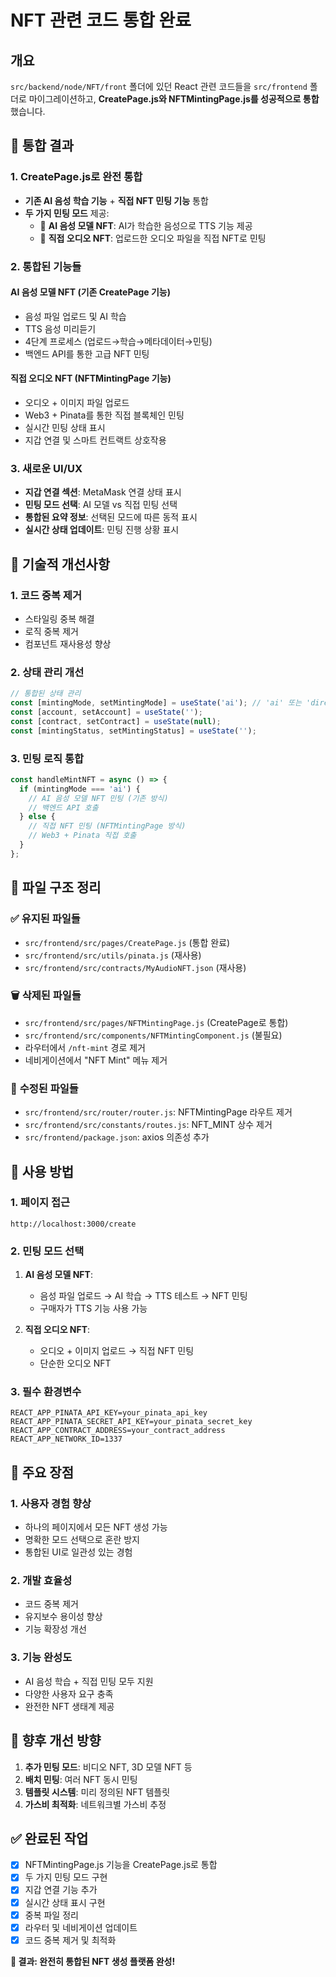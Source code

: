 # NFT 관련 코드 통합 완료

## 개요
`src/backend/node/NFT/front` 폴더에 있던 React 관련 코드들을 `src/frontend` 폴더로 마이그레이션하고, **CreatePage.js와 NFTMintingPage.js를 성공적으로 통합**했습니다.

## 🎯 통합 결과

### 1. **CreatePage.js로 완전 통합**
- **기존 AI 음성 학습 기능** + **직접 NFT 민팅 기능** 통합
- **두 가지 민팅 모드** 제공:
  - 🤖 **AI 음성 모델 NFT**: AI가 학습한 음성으로 TTS 기능 제공
  - 🎵 **직접 오디오 NFT**: 업로드한 오디오 파일을 직접 NFT로 민팅

### 2. **통합된 기능들**

#### **AI 음성 모델 NFT (기존 CreatePage 기능)**
- 음성 파일 업로드 및 AI 학습
- TTS 음성 미리듣기
- 4단계 프로세스 (업로드→학습→메타데이터→민팅)
- 백엔드 API를 통한 고급 NFT 민팅

#### **직접 오디오 NFT (NFTMintingPage 기능)**
- 오디오 + 이미지 파일 업로드
- Web3 + Pinata를 통한 직접 블록체인 민팅
- 실시간 민팅 상태 표시
- 지갑 연결 및 스마트 컨트랙트 상호작용

### 3. **새로운 UI/UX**
- **지갑 연결 섹션**: MetaMask 연결 상태 표시
- **민팅 모드 선택**: AI 모델 vs 직접 민팅 선택
- **통합된 요약 정보**: 선택된 모드에 따른 동적 표시
- **실시간 상태 업데이트**: 민팅 진행 상황 표시

## 🔧 기술적 개선사항

### 1. **코드 중복 제거**
- 스타일링 중복 해결
- 로직 중복 제거
- 컴포넌트 재사용성 향상

### 2. **상태 관리 개선**
```javascript
// 통합된 상태 관리
const [mintingMode, setMintingMode] = useState('ai'); // 'ai' 또는 'direct'
const [account, setAccount] = useState('');
const [contract, setContract] = useState(null);
const [mintingStatus, setMintingStatus] = useState('');
```

### 3. **민팅 로직 통합**
```javascript
const handleMintNFT = async () => {
  if (mintingMode === 'ai') {
    // AI 음성 모델 NFT 민팅 (기존 방식)
    // 백엔드 API 호출
  } else {
    // 직접 NFT 민팅 (NFTMintingPage 방식)
    // Web3 + Pinata 직접 호출
  }
};
```

## 📁 파일 구조 정리

### ✅ **유지된 파일들**
- `src/frontend/src/pages/CreatePage.js` (통합 완료)
- `src/frontend/src/utils/pinata.js` (재사용)
- `src/frontend/src/contracts/MyAudioNFT.json` (재사용)

### 🗑️ **삭제된 파일들**
- `src/frontend/src/pages/NFTMintingPage.js` (CreatePage로 통합)
- `src/frontend/src/components/NFTMintingComponent.js` (불필요)
- 라우터에서 `/nft-mint` 경로 제거
- 네비게이션에서 "NFT Mint" 메뉴 제거

### 🔄 **수정된 파일들**
- `src/frontend/src/router/router.js`: NFTMintingPage 라우트 제거
- `src/frontend/src/constants/routes.js`: NFT_MINT 상수 제거
- `src/frontend/package.json`: axios 의존성 추가

## 🚀 사용 방법

### 1. **페이지 접근**
```
http://localhost:3000/create
```

### 2. **민팅 모드 선택**
1. **AI 음성 모델 NFT**: 
   - 음성 파일 업로드 → AI 학습 → TTS 테스트 → NFT 민팅
   - 구매자가 TTS 기능 사용 가능

2. **직접 오디오 NFT**:
   - 오디오 + 이미지 업로드 → 직접 NFT 민팅
   - 단순한 오디오 NFT

### 3. **필수 환경변수**
```env
REACT_APP_PINATA_API_KEY=your_pinata_api_key
REACT_APP_PINATA_SECRET_API_KEY=your_pinata_secret_key
REACT_APP_CONTRACT_ADDRESS=your_contract_address
REACT_APP_NETWORK_ID=1337
```

## 🎉 주요 장점

### 1. **사용자 경험 향상**
- 하나의 페이지에서 모든 NFT 생성 가능
- 명확한 모드 선택으로 혼란 방지
- 통합된 UI로 일관성 있는 경험

### 2. **개발 효율성**
- 코드 중복 제거
- 유지보수 용이성 향상
- 기능 확장성 개선

### 3. **기능 완성도**
- AI 음성 학습 + 직접 민팅 모두 지원
- 다양한 사용자 요구 충족
- 완전한 NFT 생태계 제공

## 🔮 향후 개선 방향

1. **추가 민팅 모드**: 비디오 NFT, 3D 모델 NFT 등
2. **배치 민팅**: 여러 NFT 동시 민팅
3. **템플릿 시스템**: 미리 정의된 NFT 템플릿
4. **가스비 최적화**: 네트워크별 가스비 추정

## ✅ 완료된 작업

- [x] NFTMintingPage.js 기능을 CreatePage.js로 통합
- [x] 두 가지 민팅 모드 구현
- [x] 지갑 연결 기능 추가
- [x] 실시간 상태 표시 구현
- [x] 중복 파일 정리
- [x] 라우터 및 네비게이션 업데이트
- [x] 코드 중복 제거 및 최적화

**🎯 결과: 완전히 통합된 NFT 생성 플랫폼 완성!** 